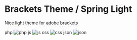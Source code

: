 Brackets Theme / Spring Light
============================
Nice light theme for adobe brackets

php ![php](https://raw.githubusercontent.com/MerryPanda/brackets-theme-spring-light/master/example/php.png) 
js ![js](https://raw.githubusercontent.com/MerryPanda/brackets-theme-spring-light/master/example/js.png) 
css ![css](https://raw.githubusercontent.com/MerryPanda/brackets-theme-spring-light/master/example/css.png) 
json ![json](https://raw.githubusercontent.com/MerryPanda/brackets-theme-spring-light/master/example/json.png) 
